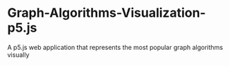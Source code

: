 # Graph-Algorithms-Visualization-p5.js
A p5.js web application that represents the most popular graph algorithms visually
